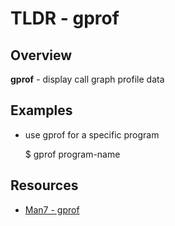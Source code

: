 TLDR - gprof
==========

Overview
--------

**gprof** - display call graph profile data

Examples
--------

- use gprof for a specific program

	$ gprof program-name


Resources
---------

- [Man7 - gprof](http://man7.org/linux/man-pages/man1/gprof.1.html)